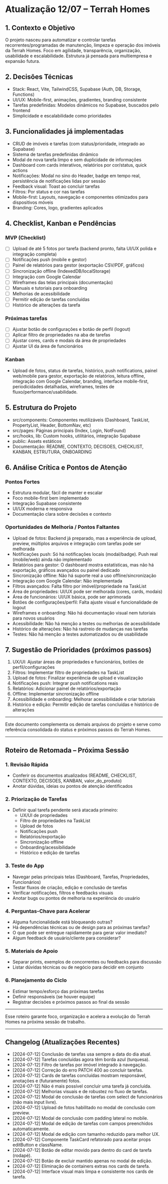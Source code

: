 # Atualização 12/07 – Terrah Homes

## 1. Contexto e Objetivo
O projeto nasceu para automatizar e controlar tarefas recorrentes/programadas de manutenção, limpeza e operação dos imóveis da Terrah Homes. Foco em agilidade, transparência, organização, usabilidade e escalabilidade. Estrutura já pensada para multiempresa e expansão futura.

## 2. Decisões Técnicas
- Stack: React, Vite, TailwindCSS, Supabase (Auth, DB, Storage, Functions)
- UI/UX: Mobile-first, animações, gradientes, branding consistente
- Tarefas predefinidas: Modelos dinâmicos no Supabase, buscados pelo frontend
- Simplicidade e escalabilidade como prioridades

## 3. Funcionalidades já implementadas
- CRUD de imóveis e tarefas (com status/prioridade, integrado ao Supabase)
- Sistema de tarefas predefinidas dinâmico
- Modal de nova tarefa limpo e sem duplicidade de informações
- Dashboard com cards interativos, relatórios por cor/status, quick actions
- Notificações: Modal no sino do Header, badge em tempo real, persistência de notificações lidas por sessão
- Feedback visual: Toast ao concluir tarefas
- Filtros: Por status e cor nas tarefas
- Mobile-first: Layouts, navegação e componentes otimizados para dispositivos móveis
- Branding: Cores, logo, gradientes aplicados

## 4. Checklist, Kanban e Pendências
### MVP (Checklist)
- [ ] Upload de até 5 fotos por tarefa (backend pronto, falta UI/UX polida e integração completa)
- [ ] Notificações push (mobile e gestor)
- [ ] Painel de relatórios para gestor (exportação CSV/PDF, gráficos)
- [ ] Sincronização offline (IndexedDB/localStorage)
- [ ] Integração com Google Calendar
- [ ] Wireframes das telas principais (documentação)
- [ ] Manuais e tutoriais para onboarding
- [ ] Melhorias de acessibilidade
- [ ] Permitir edição de tarefas concluídas
- [ ] Histórico de alterações da tarefa

### Próximas tarefas
- [ ] Ajustar botão de configurações e botão de perfil (logout)
- [ ] Aplicar filtro de propriedades na aba de tarefas
- [ ] Ajustar cores, cards e modais da área de propriedades
- [ ] Ajustar UI da área de funcionários

### Kanban
- Upload de fotos, status de tarefas, histórico, push notifications, painel web/mobile para gestor, exportação de relatórios, leitura offline, integração com Google Calendar, branding, interface mobile-first, periodicidades detalhadas, wireframes, testes de fluxo/performance/usabilidade.

## 5. Estrutura do Projeto
- src/components: Componentes reutilizáveis (Dashboard, TaskList, PropertyList, Header, BottomNav, etc)
- src/pages: Páginas principais (Index, Login, NotFound)
- src/hooks, lib: Custom hooks, utilitários, integração Supabase
- public: Assets estáticos
- Documentação: README, CONTEXTO, DECISOES, CHECKLIST, KANBAN, ESTRUTURA, ONBOARDING

## 6. Análise Crítica e Pontos de Atenção
### Pontos Fortes
- Estrutura modular, fácil de manter e escalar
- Foco mobile-first bem implementado
- Integração Supabase consistente
- UI/UX moderna e responsiva
- Documentação clara sobre decisões e contexto

### Oportunidades de Melhoria / Pontos Faltantes
- Upload de fotos: Backend já preparado, mas a experiência de upload, preview, múltiplos arquivos e integração com tarefas pode ser melhorada
- Notificações push: Só há notificações locais (modal/badge). Push real (mobile/web) ainda não implementado
- Relatórios para gestor: O dashboard mostra estatísticas, mas não há exportação, gráficos avançados ou painel dedicado
- Sincronização offline: Não há suporte real a uso offline/sincronização
- Integração com Google Calendar: Não implementada
- Filtros avançados: Falta filtro por imóvel/propriedade na TaskList
- Área de propriedades: UI/UX pode ser melhorada (cores, cards, modais)
- Área de funcionários: UI/UX básica, pode ser aprimorada
- Botões de configurações/perfil: Falta ajuste visual e funcionalidade de logout
- Wireframes e onboarding: Não há documentação visual nem tutoriais para novos usuários
- Acessibilidade: Não há menção a testes ou melhorias de acessibilidade
- Histórico de alterações: Não há rastreio de mudanças nas tarefas
- Testes: Não há menção a testes automatizados ou de usabilidade

## 7. Sugestão de Prioridades (próximos passos)
1. UX/UI: Ajustar áreas de propriedades e funcionários, botões de perfil/configurações
2. Filtros: Implementar filtro de propriedades na TaskList
3. Upload de fotos: Finalizar experiência de upload e visualização
4. Notificações push: Integrar push notifications reais
5. Relatórios: Adicionar painel de relatórios/exportação
6. Offline: Implementar sincronização offline
7. Acessibilidade e onboarding: Melhorar acessibilidade e criar tutoriais
8. Histórico e edição: Permitir edição de tarefas concluídas e histórico de alterações

---

Este documento complementa os demais arquivos do projeto e serve como referência consolidada do status e próximos passos do Terrah Homes. 

---

## Roteiro de Retomada – Próxima Sessão

### 1. Revisão Rápida
- Conferir os documentos atualizados (README, CHECKLIST, CONTEXTO, DECISOES, KANBAN, valor_do_produto)
- Anotar dúvidas, ideias ou pontos de atenção identificados

### 2. Priorização de Tarefas
- Definir qual tarefa pendente será atacada primeiro:
  - UX/UI de propriedades
  - Filtro de propriedades na TaskList
  - Upload de fotos
  - Notificações push
  - Relatórios/exportação
  - Sincronização offline
  - Onboarding/acessibilidade
  - Histórico e edição de tarefas

### 3. Teste do App
- Navegar pelas principais telas (Dashboard, Tarefas, Propriedades, Funcionários)
- Testar fluxos de criação, edição e conclusão de tarefas
- Verificar notificações, filtros e feedbacks visuais
- Anotar bugs ou pontos de melhoria na experiência do usuário

### 4. Perguntas-Chave para Acelerar
- Alguma funcionalidade está bloqueando outras?
- Há dependências técnicas ou de design para as próximas tarefas?
- O que pode ser entregue rapidamente para gerar valor imediato?
- Algum feedback de usuário/cliente para considerar?

### 5. Materiais de Apoio
- Separar prints, exemplos de concorrentes ou feedbacks para discussão
- Listar dúvidas técnicas ou de negócio para decidir em conjunto

### 6. Planejamento do Ciclo
- Estimar tempo/esforço das próximas tarefas
- Definir responsáveis (se houver equipe)
- Registrar decisões e próximos passos ao final da sessão

---

Esse roteiro garante foco, organização e acelera a evolução do Terrah Homes na próxima sessão de trabalho. 

---

## Changelog (Atualizações Recentes)

- [2024-07-12] Conclusão de tarefas usa sempre a data do dia atual.
- [2024-07-12] Tarefas concluídas agora têm borda azul (turquesa).
- [2024-07-12] Filtro de tarefas por imóvel integrado à navegação.
- [2024-07-12] Correção do erro PATCH 400 ao concluir tarefas.
- [2024-07-12] Cards de tarefas concluídas mostram responsável, anotações e (futuramente) fotos.
- [2024-07-12] Não é mais possível concluir uma tarefa já concluída.
- [2024-07-12] Melhorias visuais e de robustez no fluxo de tarefas.
- [2024-07-12] Modal de conclusão de tarefas com select de funcionários (não mais input livre).
- [2024-07-12] Upload de fotos habilitado no modal de conclusão com preview.
- [2024-07-12] Modal de conclusão com padding lateral no mobile.
- [2024-07-12] Modal de edição de tarefas com campos preenchidos automaticamente.
- [2024-07-12] Modal de edição com tamanho reduzido para melhor UX.
- [2024-07-12] Componente TaskCard refatorado para aceitar props editButton e className.
- [2024-07-12] Botão de editar movido para dentro do card de tarefa (rodapé).
- [2024-07-12] Botão de excluir mantido apenas no modal de edição.
- [2024-07-12] Eliminação de containers extras nos cards de tarefa.
- [2024-07-12] Interface visual mais limpa e consistente nos cards de tarefa. 